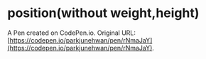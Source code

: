 # position(without weight,height)

A Pen created on CodePen.io. Original URL: [https://codepen.io/parkjunehwan/pen/rNmaJaY](https://codepen.io/parkjunehwan/pen/rNmaJaY).


